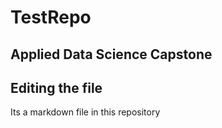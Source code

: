 # TestRepo
## Applied Data Science Capstone
## Editing the file

Its a markdown file in this repository

